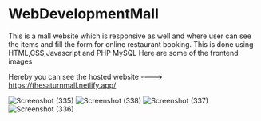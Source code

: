 # WebDevelopmentMall
This is a mall website which is responsive as well and
where user can see the items and fill the form for online restaurant booking.
This is done using HTML,CSS,Javascript and PHP MySQL
Here are some of the frontend images 


Hereby you can see the hosted website ---->  https://thesaturnmall.netlify.app/

![Screenshot (335)](https://user-images.githubusercontent.com/82044373/158815352-30cba5c6-5787-4432-b030-2c21df2e81c8.png)
![Screenshot (338)](https://user-images.githubusercontent.com/82044373/158815360-bf820849-e831-4736-baad-b252b43d0f7b.png)
![Screenshot (337)](https://user-images.githubusercontent.com/82044373/158815432-071c060c-fc61-4125-bfad-980150a3ca90.png)
![Screenshot (336)](https://user-images.githubusercontent.com/82044373/158815476-f17b2237-f054-428b-9898-a664594379b1.png)

